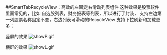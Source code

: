 ##SmartTabRecycleView：高效的左固定右滑动列表组件
这种效果是股票软件里面常见的，比如 自选股列表，财务报表等列表，所以进行了封装， 支持左边第一列股票名称固定不变，右边列表可滑动的RecycleView 支持下拉刷新和加载更多；
  
竖屏的效果
![showP.gif](showP.gif)

  
横屏的效果
![showL.gif](showL.gif)
